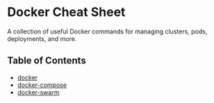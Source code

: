 # Docker Cheat Sheet

A collection of useful Docker commands for managing clusters, pods, deployments, and more.

## Table of Contents

- [docker](docker.md)
- [docker-compose](docker-compose.md)
- [docker-swarm](docker-swarm.md)